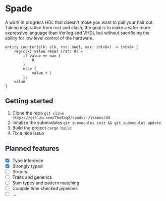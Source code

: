 # Spade

A work in progress HDL that doesn't make you want to pull your hair out. Taking
inspiration from rust and clash, the goal is to make a safer more expressive
language than Verilog and VHDL but without sacrificing the ability for low
level control of the hardware.

```
entity counter(clk: clk, rst: bool, max: int<8>) -> int<8> {
    reg(clk) value reset (rst: 0) =
        if value == max {
            0
        }
        else {
            value + 1
        };
    value
}
```

## Getting started
1. Clone the repo `git clone https://gitlab.com/TheZoq2/spade/-/issues/43`
2. Initalize the submodules `git submodules init && git submodules update`
3. Build the project `cargo build`
4. Fix a nice issue

## Planned features

- [x] Type inference
- [x] Strongly typed
- [ ] Structs
- [ ] Traits and generics
- [ ] Sum types and pattern matching
- [ ] Compile time checked pipelines
- [ ] ...
